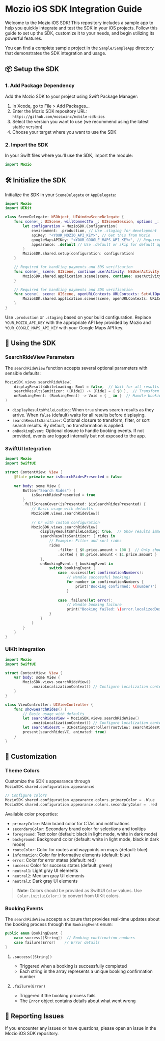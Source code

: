 # Mozio iOS SDK Integration Guide

Welcome to the Mozio iOS SDK! This repository includes a sample app to help you quickly integrate and test the SDK in your iOS projects. Follow this guide to set up the SDK, customize it to your needs, and begin utilizing its powerful features.

You can find a complete sample project in the `Sample/SampleApp` directory that demonstrates the SDK integration and usage.

## 📦 Setup the SDK

### 1. Add Package Dependency

Add the Mozio SDK to your project using Swift Package Manager:

1. In Xcode, go to File > Add Packages...
2. Enter the Mozio SDK repository URL: `https://github.com/mozioinc/mobile-sdk-ios`
3. Select the version you want to use (we recommend using the latest stable version)
4. Choose your target where you want to use the SDK

### 2. Import the SDK

In your Swift files where you'll use the SDK, import the module:

```swift
import Mozio
```

## 🛠 Initialize the SDK

Initialize the SDK in your `SceneDelegate` or `AppDelegate`:

```swift
import Mozio
import UIKit

class SceneDelegate: NSObject, UIWindowSceneDelegate {
    func scene(_: UIScene, willConnectTo _: UISceneSession, options _: UIScene.ConnectionOptions) {
        let configuration = MozioSDK.Configuration(
            environment: .production, // Use .staging for development
            apiKey: "<YOUR_MOZIO_API_KEY>", // Get this from Mozio
            googleMapsAPIKey: "<YOUR_GOOGLE_MAPS_API_KEY>", // Required for map functionality
            appearance: .default // Use .default or skip for default appearance
        )
        MozioSDK.shared.setup(configuration: configuration)
    }

    // Required for handling payments and 3DS verification
    func scene(_ scene: UIScene, continue userActivity: NSUserActivity) {
        MozioSDK.shared.application.scene(scene, continue: userActivity)
    }

    // Required for handling payments and 3DS verification
    func scene(_ scene: UIScene, openURLContexts URLContexts: Set<UIOpenURLContext>) {
        MozioSDK.shared.application.scene(scene, openURLContexts: URLContexts)
    }
}
```

Use `.production` or `.staging` based on your build configuration. Replace `YOUR_MOZIO_API_KEY` with the appropriate API key provided by Mozio and `YOUR_GOOGLE_MAPS_API_KEY` with your Google Maps API key.

## 🚀 Using the SDK

### SearchRideView Parameters

The `searchRideView` function accepts several optional parameters with sensible defaults:

```swift
MozioSDK.views.searchRideView(
    displayResultsWhileLoading: Bool = false,  // Wait for all results before displaying
    searchResultsSanitizer: ([Ride]) -> [Ride] = { $0 },  // Transform or filter rides, default returns all
    onBookingEvent: (BookingEvent) -> Void = { _ in }  // Handle booking events
)
```

- `displayResultsWhileLoading`: When `true` shows search results as they arrive. When `false` (default) waits for all results before displaying.
- `searchResultsSanitizer`: Optional closure to transform, filter, or sort search results. By default, no transformation is applied.
- `onBookingEvent`: Optional closure to handle booking events. If not provided, events are logged internally but not exposed to the app.

### SwiftUI Integration

```swift
import Mozio
import SwiftUI

struct ContentView: View {
    @State private var isSearchRidesPresented = false
    
    var body: some View {
        Button("Search Rides") {
            isSearchRidesPresented = true
        }
        .fullScreenCover(isPresented: $isSearchRidesPresented) {
            // Basic usage with defaults
            MozioSDK.views.searchRideView()
            
            // Or with custom configuration
            MozioSDK.views.searchRideView(
                displayResultsWhileLoading: true,  // Show results immediately
                searchResultsSanitizer: { rides in
                    // Example: Filter and sort rides
                    rides
                        .filter { $0.price.amount < 100 }  // Only show rides under $100
                        .sorted { $0.price.amount < $1.price.amount }  // Sort by price
                },
                onBookingEvent: { bookingEvent in
                    switch bookingEvent {
                        case .success(let confirmationNumbers):
                            // Handle successful bookings
                            for number in confirmationNumbers {
                                print("Booking confirmed: \(number)")
                            }
                            
                        case .failure(let error):
                            // Handle booking failure
                            print("Booking failed: \(error.localizedDescription)")
                    }
                }
            )
        }
    }
}
```

### UIKit Integration

```swift
import Mozio
import SwiftUI

struct ContentView: View {
    var body: some View {
        MozioSDK.views.searchRideView()
            .mozioLocalizationContext() // Configure localization context for this view
    }
}

class ViewController: UIViewController {
    func showSearchRides() {
        // Basic usage with defaults
        let searchRidesView = MozioSDK.views.searchRideView()
            .mozioLocalizationContext() // Configure localization context for this view
        let searchRidesVC = UIHostingController(rootView: searchRidesView)
        present(searchRidesVC, animated: true)
    }
}
```

## 🎨 Customization

### Theme Colors

Customize the SDK's appearance through `MozioSDK.shared.configuration.appearance`:

```swift
// Configure colors
MozioSDK.shared.configuration.appearance.colors.primaryColor = .blue
MozioSDK.shared.configuration.appearance.colors.secondaryColor = .red
```

Available color properties:

- `primaryColor`: Main brand color for CTAs and notifications
- `secondaryColor`: Secondary brand color for selections and tooltips
- `foreground`: Text color (default: black in light mode, white in dark mode)
- `background`: Background color (default: white in light mode, black in dark mode)
- `routeColor`: Color for routes and waypoints on maps (default: blue)
- `information`: Color for informative elements (default: blue)
- `error`: Color for error states (default: red)
- `success`: Color for success states (default: green)
- `neutral1`: Light gray UI elements
- `neutral2`: Medium gray UI elements
- `neutral3`: Dark gray UI elements

> **Note**: Colors should be provided as SwiftUI `Color` values. Use `Color.init(uiColor:)` to convert from UIKit colors.

### Booking Events

The `searchRideView` accepts a closure that provides real-time updates about the booking process through the `BookingEvent` enum:

```swift
public enum BookingEvent {
    case success([String])  // Booking confirmation numbers
    case failure(Error)    // Error details
}
```

1. `.success([String])`
   - Triggered when a booking is successfully completed
   - Each string in the array represents a unique booking confirmation number

2. `.failure(Error)`
   - Triggered if the booking process fails
   - The `Error` object contains details about what went wrong

## 🐞 Reporting Issues

If you encounter any issues or have questions, please open an issue in the Mozio iOS SDK repository.
